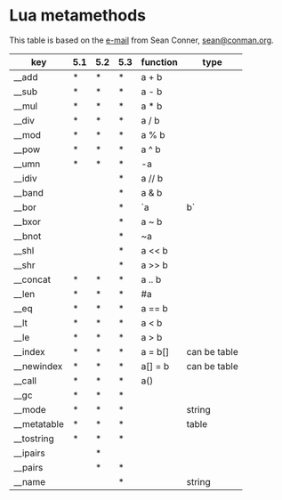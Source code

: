 # Lua metamethods

This table is based on the [e-mail][1] from Sean Conner, sean@conman.org.

[1]: http://lua.2524044.n2.nabble.com/Fast-metamethods-for-User

|  key        |  5.1  |  5.2  |  5.3  |  function  |  type          |
| ----------- | ----- | ----- | ----- | ---------- | -------------- |
| __add       |   *   |   *   |   *   |   a + b    |                |
| __sub       |   *   |   *   |   *   |   a - b    |                |
| __mul       |   *   |   *   |   *   |   a * b    |                |
| __div       |   *   |   *   |   *   |   a / b    |                |
| __mod       |   *   |   *   |   *   |   a % b    |                |
| __pow       |   *   |   *   |   *   |   a ^ b    |                |
| __umn       |   *   |   *   |   *   |   -a       |                |
| __idiv      |       |       |   *   |   a // b   |                |
| __band      |       |       |   *   |   a & b    |                |
| __bor       |       |       |   *   |   `a | b`  |                |
| __bxor      |       |       |   *   |   a ~ b    |                |
| __bnot      |       |       |   *   |   ~a       |                |
| __shl       |       |       |   *   |   a << b   |                |
| __shr       |       |       |   *   |   a >> b   |                |
| __concat    |   *   |   *   |   *   |   a .. b   |                |
| __len       |   *   |   *   |   *   |   #a       |                |
| __eq        |   *   |   *   |   *   |   a == b   |                |
| __lt        |   *   |   *   |   *   |   a < b    |                |
| __le        |   *   |   *   |   *   |   a > b    |                |
| __index     |   *   |   *   |   *   |   a = b[]  |  can be table  |
| __newindex  |   *   |   *   |   *   |   a[] = b  |  can be table  |
| __call      |   *   |   *   |   *   |   a()      |                |
| __gc        |   *   |   *   |   *   |            |                |
| __mode      |   *   |   *   |   *   |            |  string        |
| __metatable |   *   |   *   |   *   |            |  table         |
| __tostring  |   *   |   *   |   *   |            |                |
| __ipairs    |       |   *   |       |            |                |
| __pairs     |       |   *   |   *   |            |                |
| __name      |       |       |   *   |            |  string        |
